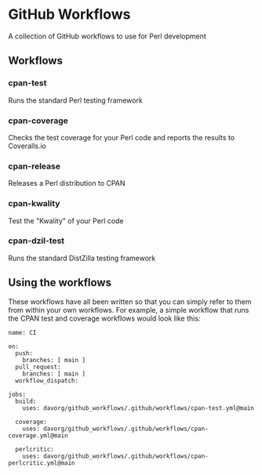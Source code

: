# GitHub Workflows

A collection of GitHub workflows to use for Perl development

## Workflows

### cpan-test

Runs the standard Perl testing framework

### cpan-coverage

Checks the test coverage for your Perl code and reports the
results to Coveralls.io

### cpan-release

Releases a Perl distribution to CPAN

### cpan-kwality

Test the "Kwality" of your Perl code

### cpan-dzil-test

Runs the standard DistZilla testing framework

## Using the workflows

These workflows have all been written so that you can simply refer to
them from within your own workflows. For example, a simple workflow that
runs the CPAN test and coverage workflows would look like this:

    name: CI

    on:
      push:
        branches: [ main ]
      pull_request:
        branches: [ main ]
      workflow_dispatch:

    jobs:
      build:
        uses: davorg/github_workflows/.github/workflows/cpan-test.yml@main

      coverage:
        uses: davorg/github_workflows/.github/workflows/cpan-coverage.yml@main

      perlcritic:
        uses: davorg/github_workflows/.github/workflows/cpan-perlcritic.yml@main

